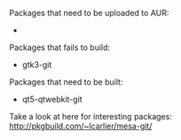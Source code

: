 Packages that need to be uploaded to AUR:

 -

Packages that fails to build:

 * gtk3-git

Packages that need to be built:

 * qt5-qtwebkit-git

Take a look at here for interesting packages:
  http://pkgbuild.com/~lcarlier/mesa-git/
